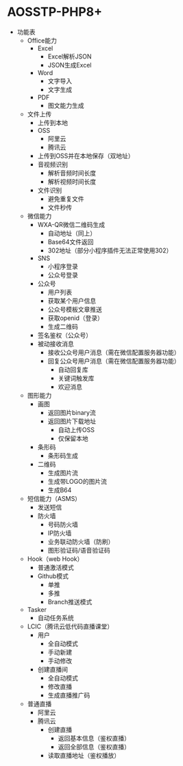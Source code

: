 # AOSSTP-PHP8+

- 功能表
    - Office能力
        - Excel
            - Excel解析JSON
            - JSON生成Excel
        - Word
            - 文字导入
            - 文字生成
        - PDF
            - 图文能力生成
    - 文件上传
        - 上传到本地
        - OSS
            - 阿里云
            - 腾讯云
        - 上传到OSS并在本地保存（双地址）
        - 音视频识别
            - 解析音频时间长度
            - 解析视频时间长度
        - 文件识别
            - 避免重复文件
            - 文件秒传
    - 微信能力
        - WXA-QR微信二维码生成
            - 自动地址（同上）
            - Base64文件返回
            - 302地址（部分小程序插件无法正常使用302）
        - SNS
            - 小程序登录
            - 公众号登录
        - 公众号
            - 用户列表
            - 获取某个用户信息
            - 公众号模板文章推送
            - 获取openid（登录）
            - 生成二维码
        - 签名鉴权（公众号）
        - 被动接收消息
            - 接收公众号用户消息（需在微信配置服务器功能）
            - 回复公众号用户消息（需在微信配置服务器功能）
                - 自动回复库
                - 关键词触发库
                - 欢迎消息
    - 图形能力
        - 画图
            - 返回图片binary流
            - 返回图片下载地址
                - 自动上传OSS
                - 仅保留本地
        - 条形码
            - 条形码生成
        - 二维码
            - 生成图片流
            - 生成带LOGO的图片流
            - 生成B64
    - 短信能力（ASMS）
        - 发送短信
        - 防火墙
            - 号码防火墙
            - IP防火墙
            - 业务联动防火墙（防刷）
            - 图形验证码/语音验证码
    - Hook（web Hook）
        - 普通激活模式
        - Github模式
            - 单推
            - 多推
            - Branch推送模式
    - Tasker
        - 自动任务系统
    - LCIC（腾讯云低代码直播课堂）
        - 用户
            - 全自动模式
            - 手动新建
            - 手动修改
        - 创建直播间
            - 全自动模式
            - 修改直播
            - 生成直播推广码
    - 普通直播
        - 阿里云
        - 腾讯云
            - 创建直播
                - 返回基本信息（鉴权直播）
                - 返回全部信息（鉴权直播）
            - 读取直播地址（鉴权播放）